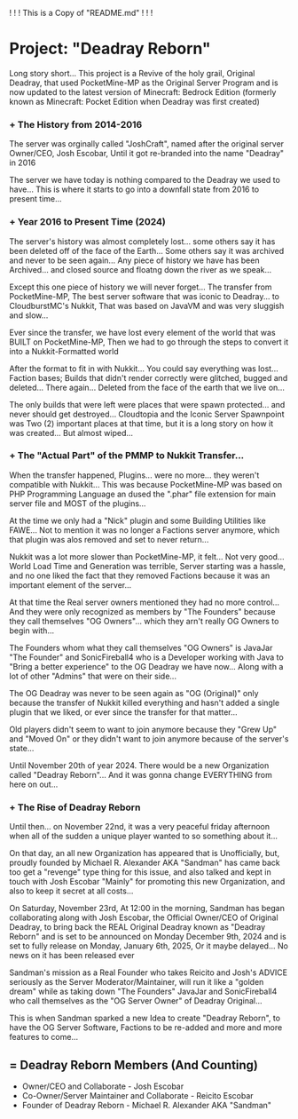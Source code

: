 ! ! ! This is a Copy of "README.md" ! ! !
# Project: "Deadray Reborn"
Long story short... This project is a Revive of the holy grail, Original Deadray, that used PocketMine-MP as the Original Server Program and is now updated to the latest version of Minecraft: Bedrock Edition (formerly known as Minecraft: Pocket Edition when Deadray was first created)

### + The History from 2014-2016
The server was orginally called "JoshCraft", named after the original server Owner/CEO, Josh Escobar, Until it got re-branded into the name "Deadray" in 2016

The server we have today is nothing compared to the Deadray we used to have... This is where it starts to go into a downfall state from 2016 to present time...

### + Year 2016 to Present Time (2024)
The server's history was almost completely lost... some others say it has been deleted off of the face of the Earth... Some others say it was archived and never to be seen again... Any piece of history we have has been Archived... and closed source and floatng down the river as we speak...

Except this one piece of history we will never forget... The transfer from PocketMine-MP, The best server software that was iconic to Deadray... to CloudburstMC's Nukkit, That was based on JavaVM and was very sluggish and slow...

Ever since the transfer, we have lost every element of the world that was BUILT on PocketMine-MP, Then we had to go through the steps to convert it into a Nukkit-Formatted world

After the format to fit in with Nukkit... You could say everything was lost... Faction bases; Builds that didn't render correctly were glitched, bugged and deleted... There again... Deleted from the face of the earth that we live on...

The only builds that were left were places that were spawn protected... and never should get destroyed... Cloudtopia and the Iconic Server Spawnpoint was Two (2) important places at that time, but it is a long story on how it was created... But almost wiped...

### + The "Actual Part" of the PMMP to Nukkit Transfer...
When the transfer happened, Plugins... were no more... they weren't compatible with Nukkit... This was because PocketMine-MP was based on PHP Programming Language an dused the ".phar" file extension for main server file and MOST of the plugins...

At the time we only had a "Nick" plugin and some Building Utilities like FAWE... Not to mention it was no longer a Factions server anymore, which that plugin was alos removed and set to never return...

Nukkit was a lot more slower than PocketMine-MP, it felt... Not very good... World Load Time and Generation was terrible, Server starting was a hassle, and no one liked the fact that they removed Factions because it was an important element of the server...

At that time the Real server owners mentioned they had no more control... And they were only recognized as members by "The Founders" because they call themselves "OG Owners"... which they arn't really OG Owners to begin with...

The Founders whom what they call themselves "OG Owners" is JavaJar "The Founder" and SonicFireball4 who is a Developer working with Java to "Bring a better experience" to the OG Deadray we have now... Along with a lot of other "Admins" that were on their side...

The OG Deadray was never to be seen again as "OG (Original)" only because the transfer of Nukkit killed everything and hasn't added a single plugin that we liked, or ever since the transfer for that matter...

Old players didn't seem to want to join anymore because they "Grew Up" and "Moved On" or they didn't want to join anymore because of the server's state...

Until November 20th of year 2024. There would be a new Organization called "Deadray Reborn"... And it was gonna change EVERYTHING from here on out...

### + The Rise of Deadray Reborn
Until then... on November 22nd, it was a very peaceful friday afternoon when all of the sudden a unique player wanted to so something about it...

On that day, an all new Organization has appeared that is Unofficially, but, proudly founded by Michael R. Alexander AKA "Sandman" has came back too get a "revenge" type thing for this issue, and also talked and kept in touch with Josh Escobar "Mainly" for promoting this new Organization, and also to keep it secret at all costs...

On Saturday, November 23rd, At 12:00 in the morning, Sandman has began collaborating along with Josh Escobar, the Official Owner/CEO of Original Deadray, to bring back the REAL Original Deadray known as "Deadray Reborn" and is set to be announced on Monday December 9th, 2024 and is set to fully release on Monday, January 6th, 2025, Or it maybe delayed... No news on it has been released ever 

Sandman's mission as a Real Founder who takes Reicito and Josh's ADVICE seriously as the Server Moderator/Maintainer, will run it like a "golden dream" while as taking down "The Founders" JavaJar and SonicFireball4 who call themselves as the "OG Server Owner" of Deadray Original...

This is when Sandman sparked a new Idea to create "Deadray Reborn", to have the OG Server Software, Factions to be re-added and more and more features to come...

## = Deadray Reborn Members (And Counting)
- Owner/CEO and Collaborate - Josh Escobar
- Co-Owner/Server Maintainer and Collaborate - Reicito Escobar
- Founder of Deadray Reborn - Michael R. Alexander AKA "Sandman"
